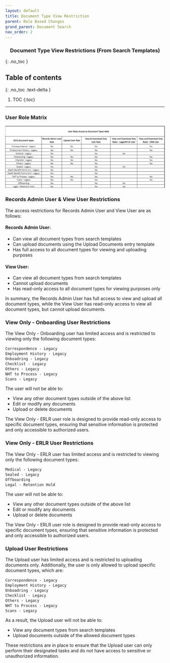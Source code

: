 ```yaml
---
layout: default
title: Document Type View Restriction
parent: Role Based Changes
grand_parent: Document Search
nav_order: 2
---
```


### <center>Document Type View Restrictions (From Search Templates)</center>
{: .no_toc }

## Table of contents
{: .no_toc .text-delta }

1. TOC
{:toc}

---
### User Role Matrix

![image](assets/images/RoleBasedDoctypes.png)

### Records Admin User & View User Restrictions
The access restrictions for Records Admin User and View User are as follows:

#### Records Admin User:

* Can view all document types from search templates
* Can upload documents using the Upload Documents entry template
* Has full access to all document types for viewing and uploading purposes

#### View User:

* Can view all document types from search templates
* Cannot upload documents
* Has read-only access to all document types for viewing purposes only

In summary, the Records Admin User has full access to view and upload all document types, while the View User has read-only access to view all document types, but cannot upload documents.

### View Only - Onboarding User Restrictions
The View Only - Onboarding user has limited access and is restricted to viewing only the following document types:

    Correspondence - Legacy
    Employment History - Legacy
    Onboadring - Legacy
    Checklist - Legacy
    Others - Legacy
    NHT to Process - Legacy
    Scans - Legacy

The user will not be able to:

* View any other document types outside of the above list
* Edit or modify any documents
* Upload or delete documents

The View Only - ERLR user role is designed to provide read-only access to specific document types, ensuring that sensitive information is protected and only accessible to authorized users.

### View Only - ERLR User Restrictions
The View Only - ERLR user has limited access and is restricted to viewing only the following document types:

    Medical - Legacy
    Sealed - Legacy
    Offboarding
    Legal - Retention Hold

The user will not be able to:

* View any other document types outside of the above list
* Edit or modify any documents
* Upload or delete documents

The View Only - ERLR user role is designed to provide read-only access to specific document types, ensuring that sensitive information is protected and only accessible to authorized users.

### Upload User Restrictions
The Upload user has limited access and is restricted to uploading documents only. Additionally, the user is only allowed to upload specific document types, which are:

    Correspondence - Legacy
    Employment History - Legacy
    Onboadring - Legacy
    Checklist - Legacy
    Others - Legacy
    NHT to Process - Legacy
    Scans - Legacy

As a result, the Upload user will not be able to:

* View any document types from search templates
* Upload documents outside of the allowed document types

These restrictions are in place to ensure that the Upload user can only perform their designated tasks and do not have access to sensitive or unauthorized information.